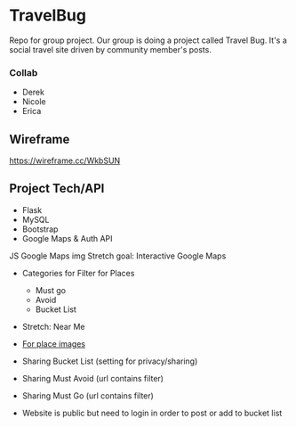 # TravelBug
Repo for group project. Our group is doing a project called Travel Bug. It's a social travel site driven by community member's posts.

### Collab
* Derek
* Nicole
* Erica

## Wireframe
https://wireframe.cc/WkbSUN

## Project Tech/API
* Flask
* MySQL
* Bootstrap
* Google Maps & Auth API


JS Google Maps img
Stretch goal: Interactive Google Maps

* Categories for Filter for Places
  * Must go
  * Avoid
  * Bucket List

* Stretch: Near Me
* [For place images](https://owlcarousel2.github.io/OwlCarousel2/)
* Sharing Bucket List (setting for privacy/sharing)
* Sharing Must Avoid (url contains filter)
* Sharing Must Go (url contains filter)
* Website is public but need to login in order to post or add to bucket list
